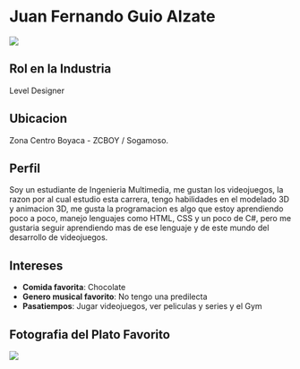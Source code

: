 # Juan Fernando Guio Alzate
<img src="/MI FOTO.jpeg">

## Rol en la Industria 
Level Designer

## Ubicacion 
Zona Centro Boyaca - ZCBOY / Sogamoso.

## Perfil 
Soy un estudiante de Ingenieria Multimedia, me gustan los videojuegos, la razon por al cual estudio esta carrera, tengo habilidades en el modelado 3D y animacion 3D, me gusta la programacion es algo que estoy aprendiendo poco a poco, manejo lenguajes como HTML, CSS y un poco de C#, pero me gustaria seguir aprendiendo mas de ese lenguaje y de este mundo del desarrollo de videojuegos.

## Intereses 
- **Comida favorita**: Chocolate 
- **Genero musical favorito**: No tengo una predilecta  
- **Pasatiempos**: Jugar videojuegos, ver peliculas y series y el Gym

## Fotografia del Plato Favorito 
<img src="/CHOCOLATE.jpg">